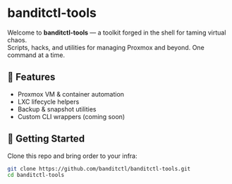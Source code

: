 # banditctl-tools

Welcome to **banditctl-tools** — a toolkit forged in the shell for taming virtual chaos.  
Scripts, hacks, and utilities for managing Proxmox and beyond. One command at a time.

## 🧰 Features
- Proxmox VM & container automation
- LXC lifecycle helpers
- Backup & snapshot utilities
- Custom CLI wrappers (coming soon)

## 🚀 Getting Started
Clone this repo and bring order to your infra:

```bash
git clone https://github.com/banditctl/banditctl-tools.git
cd banditctl-tools
